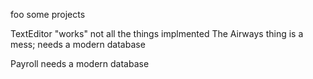 foo some projects

TextEditor "works" not all the things implmented
The Airways thing is a mess; needs a modern database

Payroll needs a modern database
